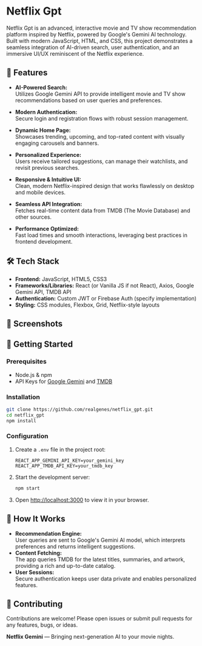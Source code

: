 # Netflix Gpt

Netflix Gpt is an advanced, interactive movie and TV show recommendation platform inspired by Netflix, powered by Google's Gemini AI technology. Built with modern JavaScript, HTML, and CSS, this project demonstrates a seamless integration of AI-driven search, user authentication, and an immersive UI/UX reminiscent of the Netflix experience.

## 🚀 Features

- **AI-Powered Search:**  
  Utilizes Google Gemini API to provide intelligent movie and TV show recommendations based on user queries and preferences.

- **Modern Authentication:**  
  Secure login and registration flows with robust session management.

- **Dynamic Home Page:**  
  Showcases trending, upcoming, and top-rated content with visually engaging carousels and banners.

- **Personalized Experience:**  
  Users receive tailored suggestions, can manage their watchlists, and revisit previous searches.

- **Responsive & Intuitive UI:**  
  Clean, modern Netflix-inspired design that works flawlessly on desktop and mobile devices.

- **Seamless API Integration:**  
  Fetches real-time content data from TMDB (The Movie Database) and other sources.

- **Performance Optimized:**  
  Fast load times and smooth interactions, leveraging best practices in frontend development.

## 🛠️ Tech Stack

- **Frontend:** JavaScript, HTML5, CSS3
- **Frameworks/Libraries:** React (or Vanilla JS if not React), Axios, Google Gemini API, TMDB API
- **Authentication:** Custom JWT or Firebase Auth (specify implementation)
- **Styling:** CSS modules, Flexbox, Grid, Netflix-style layouts

## 📸 Screenshots

<!-- Insert screenshots here when available -->

## 🌟 Getting Started

### Prerequisites

- Node.js & npm
- API Keys for [Google Gemini](https://ai.google.dev/gemini-api/docs/get-started) and [TMDB](https://www.themoviedb.org/documentation/api)

### Installation

```bash
git clone https://github.com/realgenes/netflix_gpt.git
cd netflix_gpt
npm install
```

### Configuration

1. Create a `.env` file in the project root:
    ```env
    REACT_APP_GEMINI_API_KEY=your_gemini_key
    REACT_APP_TMDB_API_KEY=your_tmdb_key
    ```

2. Start the development server:
    ```bash
    npm start
    ```

3. Open [http://localhost:3000](http://localhost:3000) to view it in your browser.

## 🧠 How It Works

- **Recommendation Engine:**  
  User queries are sent to Google's Gemini AI model, which interprets preferences and returns intelligent suggestions.
- **Content Fetching:**  
  The app queries TMDB for the latest titles, summaries, and artwork, providing a rich and up-to-date catalog.
- **User Sessions:**  
  Secure authentication keeps user data private and enables personalized features.

## 🤝 Contributing

Contributions are welcome! Please open issues or submit pull requests for any features, bugs, or ideas.


**Netflix Gemini** — Bringing next-generation AI to your movie nights.

